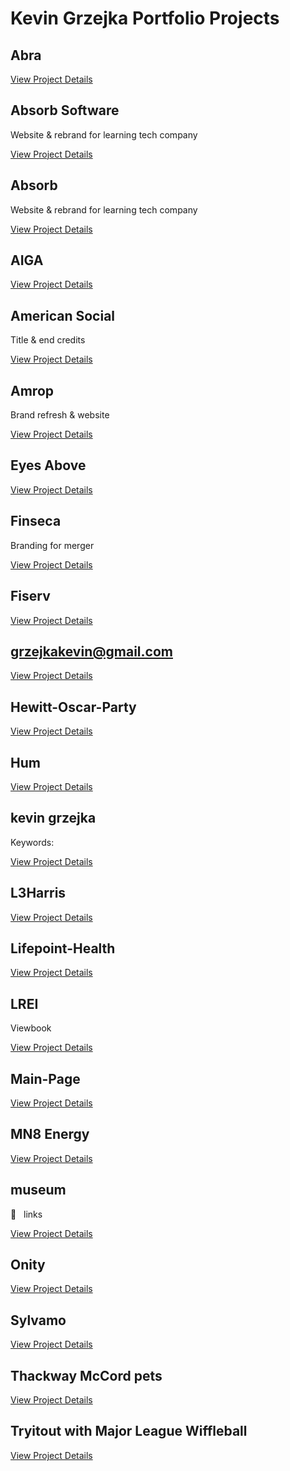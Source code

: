 # Kevin Grzejka Portfolio Projects

## Abra
[View Project Details](./projects/abra/info.md)

## Absorb Software
Website & rebrand for learning tech company

[View Project Details](./projects/absorb_software/info.md)

## Absorb
Website & rebrand for learning tech company

[View Project Details](./projects/absorb/info.md)

## AIGA
[View Project Details](./projects/aiga/info.md)

## American Social
Title & end credits

[View Project Details](./projects/american_social/info.md)

## Amrop
Brand refresh & website

[View Project Details](./projects/amrop/info.md)

## Eyes Above
[View Project Details](./projects/eyes_above/info.md)

## Finseca
Branding for merger

[View Project Details](./projects/finseca/info.md)

## Fiserv
[View Project Details](./projects/fiserv/info.md)

## grzejkakevin@gmail.com
[View Project Details](./projects/grzejkakevin_gmail.com/info.md)

## Hewitt-Oscar-Party
[View Project Details](./projects/hewitt_oscar_party/info.md)

## Hum
[View Project Details](./projects/hum/info.md)

## kevin grzejka
Keywords:

[View Project Details](./projects/kevin_grzejka/info.md)

## L3Harris
[View Project Details](./projects/l3harris/info.md)

## Lifepoint-Health
[View Project Details](./projects/lifepoint_health/info.md)

## LREI
Viewbook

[View Project Details](./projects/lrei/info.md)

## Main-Page
[View Project Details](./projects/main_page/info.md)

## MN8 Energy
[View Project Details](./projects/mn8_energy/info.md)

## museum
︎   links

[View Project Details](./projects/museum/info.md)

## Onity
[View Project Details](./projects/onity/info.md)

## Sylvamo
[View Project Details](./projects/sylvamo/info.md)

## Thackway McCord pets
[View Project Details](./projects/thackway_mccord_pets/info.md)

## Tryitout with Major League Wiffleball
[View Project Details](./projects/tryitout_with_major_league_wiffleball/info.md)

